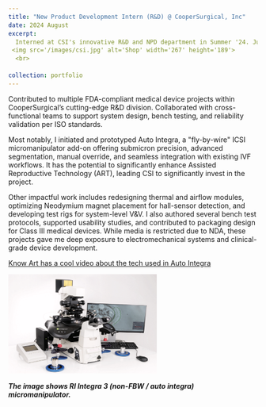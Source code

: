 ```yaml
---
title: "New Product Development Intern (R&D) @ CooperSurgical, Inc"
date: 2024 August 
excerpt: 
  Interned at CSI's innovative R&D and NPD department in Summer '24. Juggled multiple projects and collaborated with exceptional engineers.
 <img src='/images/csi.jpg' alt='Shop' width='267' height='189'>
  <br>

collection: portfolio
---
```


Contributed to multiple FDA-compliant medical device projects within CooperSurgical’s cutting-edge R&D division. Collaborated with cross-functional teams to support system design, bench testing, and reliability validation per ISO standards.

Most notably, I initiated and prototyped Auto Integra, a "fly-by-wire" ICSI micromanipulator add-on offering submicron precision, advanced segmentation, manual override, and seamless integration with existing IVF workflows. It has the potential to significantly enhance Assisted Reproductive Technology (ART), leading CSI to significantly invest in the project. 

Other impactful work includes redesigning thermal and airflow modules, optimizing Neodymium magnet placement for hall-sensor detection, and developing test rigs for system-level V&V. I also authored several bench test protocols, supported usability studies, and contributed to packaging design for Class III medical devices. While media is restricted due to NDA, these projects gave me deep exposure to electromechanical systems and clinical-grade device development.

[Know Art has a cool video about the tech used in Auto Integra](https://www.youtube.com/watch?v=0GbrgwghUbM)

 <img src='/images/icsi.png' alt='Shop' width='300' height='200'>
 
***The image shows RI Integra 3 (non-FBW / auto integra) micromanipulator.***



